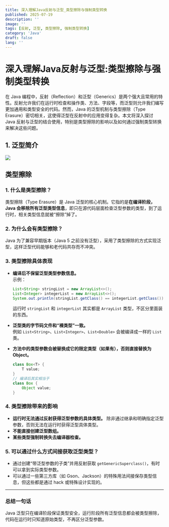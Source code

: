 ```yaml
---
title: 深入理解Java反射与泛型_类型擦除与强制类型转换
published: 2025-07-19
description: ''
image: ''
tags: [反射, 泛型, 类型擦除, 强制类型转换]
category: 'Java'
draft: false 
lang: ''
---
```



# 深入理解Java反射与泛型:类型擦除与强制类型转换

在 Java 编程中，反射（Reflection）和泛型（Generics）是两个强大且常用的特性。反射允许我们在运行时检查和操作类、方法、字段等，而泛型则允许我们编写更加通用和类型安全的代码。然而，Java 的泛型机制与类型擦除（Type Erasure）密切相关，这使得泛型在反射中的应用变得复杂。本文将深入探讨 Java 反射与泛型的结合使用，特别是类型擦除的影响以及如何通过强制类型转换来解决这些问题。

## 1. 泛型简介

![](https://blog.meowrain.cn/api/i/2025/07/04/10vqzk7-1.webp)

## 类型擦除

### 1. 什么是类型擦除？  

类型擦除（Type Erasure）是 Java 泛型的核心机制。它指的是**在编译阶段，Java 会移除所有泛型类型信息**，即只在源代码层面检查泛型参数的类型，到了运行时，相关类型信息就被“擦除”掉了。

### 2. 为什么会有类型擦除？  

Java 为了兼容早期版本（Java 5 之前没有泛型），采用了类型擦除的方式实现泛型，这样泛型代码能够和老代码共存而不冲突。

### 3. 类型擦除具体表现  

- **编译后不保留泛型类型参数信息。**  
  示例：

  ```java
  List<String> stringList = new ArrayList<>();
  List<Integer> integerList = new ArrayList<>();
  System.out.println(stringList.getClass() == integerList.getClass()); // true
  ```

  运行时 `stringList` 和 `integerList` 其实都是 `ArrayList` 类型，不区分里面装的东西。

- **泛型类的字节码文件和“裸类型”一致。**  
  例如 `List<String>`、`List<Integer>`、`List<Double>` 会被编译成一样的 `List` 类。

- **方法中的类型参数会被替换成它的限定类型（如果有），否则直接替换为 Object。**  

  ```java
  class Box<T> {
      T value;
  }
  // 编译后其实相当于
  class Box {
      Object value;
  }
  ```

### 4. 类型擦除带来的影响  

- **运行时无法通过反射获得泛型参数的具体类型。** 除非通过继承和明确指定泛型参数，否则无法在运行时获得泛型具体类型。
- **不能直接创建泛型数组。**
- **某些类型强制转换失去编译器检查。**

### 5. 可以通过什么方式间接获取泛型类型？  

- 通过创建“带泛型参数的子类”并用反射获取 `getGenericSuperclass()`，有时可以拿到实际类型参数。
- 可以通过一些第三方库（如 Gson、Jackson）的特殊用法间接保存类型信息，但这些都是通过 hack 或特殊设计实现的。

---

### 总结一句话  

Java 泛型只在编译阶段保证类型安全，运行阶段所有泛型信息都会被类型擦除，代码在运行时只知道原始类型，不再区分泛型参数。
